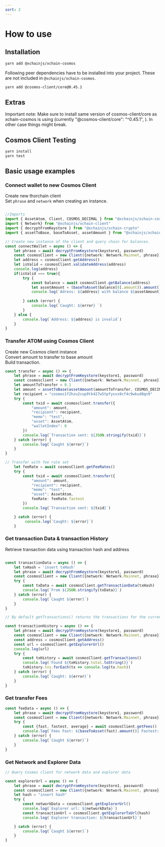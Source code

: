 ```yaml
---
sort: 2
---
```


# How to use

## Installation

```bash
yarn add @xchainjs/xchain-cosmos
```

Following peer dependencies have to be installed into your project. These are not included in `@xchainjs/xchain-cosmos`.

```bash
yarn add @cosmos-client/core@0.45.1
```

## Extras
Important note: Make sure to install same version of cosmos-client/core as xchain-cosmos is using (currently "@cosmos-client/core": "^0.45.1", ). In other case things might break.

## Cosmos Client Testing

```bash
yarn install
yarn test
```

## Basic usage examples

### Connect wallet to new Cosmos Client

Create new thorchain client\
Set `phrase` and `network` when creating an instance.

```ts

//Imports
import { AssetAtom, Client, COSMOS_DECIMAL } from "@xchainjs/xchain-cosmos"
import { Network} from "@xchainjs/xchain-client"
import { decryptFromKeystore } from "@xchainjs/xchain-crypto"
import { assetToBase, baseToAsset, assetAmount } from "@xchainjs/xchain-util"

// Create new instance of the client and query chain for balances.
const connectWallet = async () => {
    let phrase = await decryptFromKeystore(keystore1, password)
    const cosmosClient = new Client({network: Network.Mainnet, phrase})
    let address = cosmosClient.getAddress()
    let isValid = cosmosClient.validateAddress(address)
    console.log(address)
    if(isValid === true){
        try {
            const balance = await cosmosClient.getBalance(address)
            let assetAmount = (baseToAsset(balance[0].amount)).amount()
            console.log(`Adress: ${address} with balance ${assetAmount}`)
            
        } catch (error) {
            console.log(`Caught: ${error} `)
        }
    } else {
        console.log(`Address: ${address} is invalid`)
    }
}

```

### Transfer ATOM using Cosmos Client

Create new Cosmos client instance\
Convert amount to transfer to base amount\
Build transaction. 

```ts
const transfer = async () => {
    let phrase = await decryptFromKeystore(keystore1, password)
    const cosmosclient = new Client({network: Network.Mainnet, phrase})
    let amountToTransfer = 0.1
    let amount = assetToBase(assetAmount(amountToTransfer, COSMOS_DECIMAL))
    let recipient = "cosmos1f2hzu2cup9tk427w5tpfysvx9cf4c9wkud0qn9" 
    try {
        const txid = await cosmosclient.transfer({
            "amount": amount,
            "recipient": recipient,
            "memo": "test",
            "asset": AssetAtom,
            "walletIndex": 0 
        })
        console.log(`Transaction sent: ${JSON.stringify(txid)}`)
    } catch (error) {
        console.log(`Caught ${error}`)
    }
}

// Transfer with fee rate set 
    let feeRate = await cosmosClient.getFeeRates()
    try {
        const txid = await cosmosClient.transfer({
            "amount": amount,
            "recipient": recipient,
            "memo": "test",
            "asset": AssetAtom,
            feeRate: feeRate.fastest
        })
        console.log(`Transaction sent: ${txid}`)

    } catch (error) {
         console.log(`Caught: ${error}`)
    }

```

### Get transaction Data & transaction History

Retrieve transaction data using transaction hash and address

```ts

const transactionData = async () => {
    let txHash = 'insert txHash'
    let phrase = await decryptFromKeystore(keystore1, password)
    const cosmosClient = new Client({network: Network.Mainnet, phrase})
    try {
        const txData = await cosmosClient.getTransactionData(txHash)
        console.log(`From ${JSON.stringify(txData)}`)
    } catch (error) {
        console.log(`Caught ${error}`)
    }
}

// By default getTransactions() returns the transactions for the current address

const transactionHistory = async () => {
    let phrase = await decryptFromKeystore(keystore1, password)
    const cosmosClient = new Client({network: Network.Mainnet, phrase})
    const address = cosmosClient.getAddress()
    const url = cosmosClient.getExplorerUrl()
    console.log(url)
    try {
        const txHistory = await cosmosClient.getTransactions()
        console.log(`Found ${txHistory.total.toString()}`)
        txHistory.txs.forEach(tx => console.log(tx.hash))   
    } catch (error) {
        console.log(`Caught: ${error}`)
    }
}
```
### Get transfer Fees

```ts
const feeData = async () => {
    let phrase = await decryptFromKeystore(keystore1, password)
    const cosmosClient = new Client({network: Network.Mainnet, phrase})
    try {
        const {fast, fastest, average} = await cosmosClient.getFees()
        console.log(`Fees Fast: ${baseToAsset(fast).amount()} Fastest: ${baseToAsset(fastest).amount()} Average: ${baseToAsset(average).amount()}`)
    } catch (error) {
        console.log(`Caught ${error}`)
    }
}

```

### Get Network and Explorer Data

```ts
// Query Cosmos client for network data and explorer data

const explorerUrl = async () => {
    let phrase = await decryptFromKeystore(keystore1, password)
    const cosmosClient = new Client({network: Network.Mainnet, phrase})
    let hash = "insert hash"
    try {
        const networkData = cosmosClient.getExplorerUrl()
        console.log(`Explorer url: ${networkData}`)
        const transactionUrl = cosmosClient.getExplorerTxUrl(hash)
        console.log(`Explorer transaction: ${transactionUrl}`)

    } catch (error) {
        console.log(`Caught ${error}`)
    }
}

```

